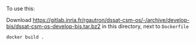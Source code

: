 To use this:

Download https://gitlab.inria.fr/rgautron/dssat-csm-os/-/archive/develop-bis/dssat-csm-os-develop-bis.tar.bz2
in this directory, next to `Dockerfile`

```
docker build .
```
